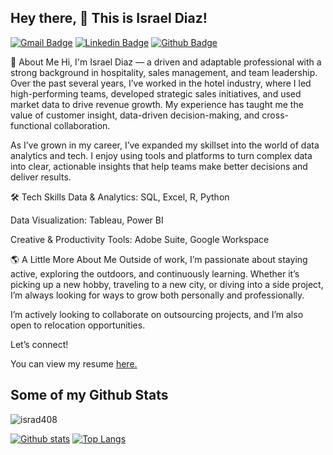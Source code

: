 
## Hey there, 👋 This is Israel Diaz!

[![Gmail Badge](https://img.shields.io/badge/-97diazisrael@gmail.com-c14438?style=flat&logo=Gmail&logoColor=white&link=mailto:97diazisrael@gmail.com)](mailto:97diazisrael@gmail.com) 
[![Linkedin Badge](https://img.shields.io/badge/-israeldiaz408-0072b1?style=flat&logo=Linkedin&logoColor=white&link=https://www.linkedin.com/in/israeldiaz408/)](https://www.linkedin.com/in/israeldiaz408/) [![Github Badge](https://img.shields.io/badge/-israd408-grey?style=flat&logo=github&logoColor=white&link=https://github.com/israd408/)](https://www.github.com/israd408/) <p align='left'>👋 About Me
Hi, I'm Israel Diaz — a driven and adaptable professional with a strong background in hospitality, sales management, and team leadership. Over the past several years, I’ve worked in the hotel industry, where I led high-performing teams, developed strategic sales initiatives, and used market data to drive revenue growth. My experience has taught me the value of customer insight, data-driven decision-making, and cross-functional collaboration.

As I’ve grown in my career, I’ve expanded my skillset into the world of data analytics and tech. I enjoy using tools and platforms to turn complex data into clear, actionable insights that help teams make better decisions and deliver results.

🛠️ Tech Skills
Data & Analytics: SQL, Excel, R, Python

Data Visualization: Tableau, Power BI

Creative & Productivity Tools: Adobe Suite, Google Workspace

🌎 A Little More About Me
Outside of work, I’m passionate about staying active, exploring the outdoors, and continuously learning. Whether it’s picking up a new hobby, traveling to a new city, or diving into a side project, I’m always looking for ways to grow both personally and professionally.

I’m actively looking to collaborate on outsourcing projects, and I’m also open to relocation opportunities.

Let’s connect!</p><p align='left'> You can view my resume <a href='https://docs.google.com/document/d/1UsjrQtXm5P7E0jjsTXqBOwDtLD4J448ANYNoyxj7Avc/edit?usp=sharing ' target=_blank><u>here</u>.</a></p>
## Some of my Github Stats
<p align=left> <img src=https://komarev.com/ghpvc/?username=israd408 alt=israd408 /> </p>

[![Github stats](https://github-readme-stats.vercel.app/api?username=israd408&show_icons=true&include_all_commits=true)](https://github.com/israd408/github-readme-stats)
[![Top Langs](https://github-readme-stats.vercel.app/api/top-langs/?username=israd408&layout=compact)](https://github.com/israd408/github-readme-stats)

